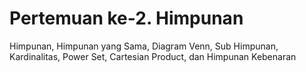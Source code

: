 # Pertemuan ke-2. Himpunan

Himpunan, Himpunan yang Sama, Diagram Venn, Sub Himpunan, Kardinalitas, Power Set, Cartesian Product, dan Himpunan Kebenaran

